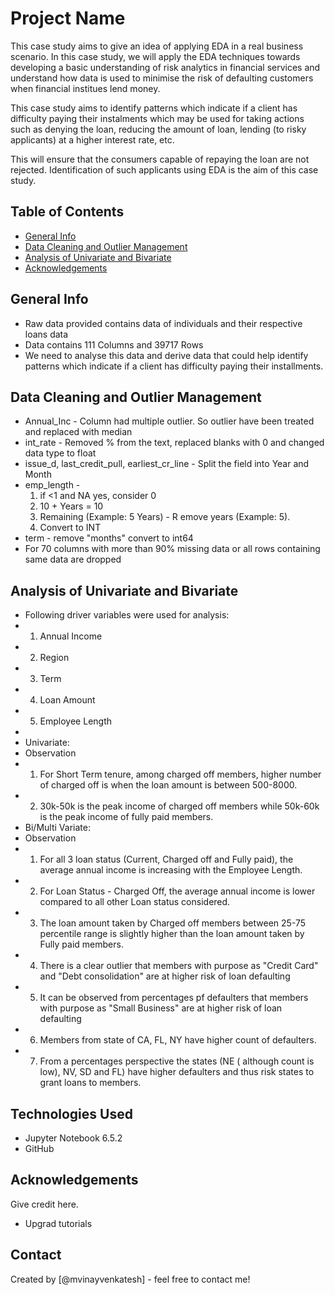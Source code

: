 # Project Name
This case study aims to give an idea of applying EDA in a real business scenario. In this case study, we will apply the EDA techniques towards developing a basic understanding of risk analytics in financial services and understand how data is used to minimise the risk of defaulting customers when financial institues lend money.

This case study aims to identify patterns which indicate if a client has difficulty paying their instalments which may be used for taking actions such as denying the loan, reducing the amount of loan, lending (to risky applicants) at a higher interest rate, etc.

This will ensure that the consumers capable of repaying the loan are not rejected. Identification of such applicants using EDA is the aim of this case study.


## Table of Contents
* [General Info](#general-information)
* [Data Cleaning and Outlier Management](#DC-OM)
* [Analysis of Univariate and Bivariate](#conclusions)
* [Acknowledgements](#acknowledgements)


## General Info
- Raw data provided contains data of individuals and their respective loans data
- Data contains 111 Columns and 39717 Rows
- We need to analyse this data and derive data that could help identify patterns which indicate if a client has difficulty paying their installments. 


## Data Cleaning and Outlier Management
- Annual_Inc - Column had multiple outlier. So outlier have been treated and replaced with median
- int_rate - Removed % from the text, replaced blanks with 0 and changed data type to float
- issue_d, last_credit_pull, earliest_cr_line - Split the field into Year and Month
- emp_length - 
	1. if <1 and NA yes, consider 0 
   	2. 10 + Years = 10 
   	3. Remaining (Example: 5 Years)  - R	emove years (Example: 5). 
   	4. Convert to INT
- term - remove "months" convert to int64
- For 70 columns with more than 90% missing data or all rows containing same data are dropped


## Analysis of Univariate and Bivariate
- Following driver variables were used for analysis: 
- 1. Annual Income 
- 2. Region
- 3. Term
- 4. Loan Amount
- 5. Employee Length
-
- Univariate:
- Observation
- 1. For Short Term tenure, among charged off members, higher number of charged off is when the loan amount is between 500-8000.
- 2. 30k-50k is the peak income of charged off members while 50k-60k is the peak income of fully paid members. 
- Bi/Multi Variate:
- Observation
- 1. For all 3 loan status (Current, Charged off and Fully paid), the average annual income is increasing with the Employee Length.
- 2. For Loan Status - Charged Off, the average annual income is lower compared to all other Loan status considered. 
- 3. The loan amount taken by Charged off members between 25-75 percentile range is slightly higher than the loan amount taken by Fully paid members.  
- 4. There is a clear outlier that members with purpose as "Credit Card" and "Debt consolidation" are at higher risk of loan defaulting
- 5. It can be observed from percentages pf defaulters that members with purpose as "Small Business" are at higher risk of loan defaulting
- 6. Members from state of CA, FL, NY have higher count of defaulters. 
- 7. From a percentages perspective the states (NE ( although count is low), NV, SD and FL) have higher defaulters and thus risk states to grant loans to members.


## Technologies Used
- Jupyter Notebook 6.5.2
- GitHub 


## Acknowledgements
Give credit here.
- Upgrad tutorials


## Contact
Created by [@mvinayvenkatesh] - feel free to contact me!

